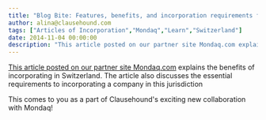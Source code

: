 ```yaml
---
title: "Blog Bite: Features, benefits, and incorporation requirements for establishing a business in Switzerland"
author: alina@clausehound.com
tags: ["Articles of Incorporation","Mondaq","Learn","Switzerland"]
date: 2014-11-04 00:00:00
description: "This article posted on our partner site Mondaq.com explains the benefits of incorporating in Switzerland. The article also discusses the essential requirements to incorporating a company in this juri..."
---
```


[This article posted on our partner site Mondaq.com](http://www.mondaq.com/x/330742/Shareholders/Switzerland+Company+Incorporation) explains the benefits of incorporating in Switzerland. The article also discusses the essential requirements to incorporating a company in this jurisdiction

This comes to you as a part of Clausehound's exciting new collaboration with Mondaq!